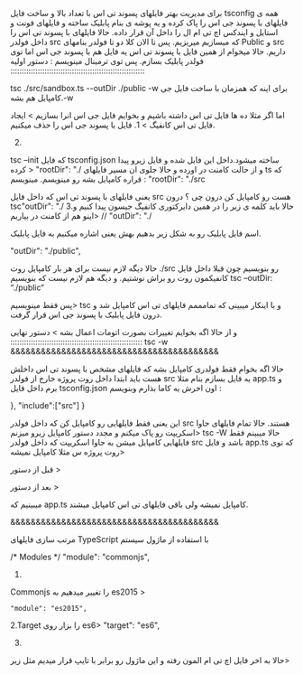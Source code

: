 برای مدیریت بهتر فایلهای پسوند تی اس با تعداد بالا
و
ساخت فایل tsconfig
همه ی فایلهای با پسوند جی اس را پاک کرده و یه پوشه ی بنام پابلیک ساخته و فایلهای فونت و استایل و ایندکس اچ تی ام ال را داخل آن قرار داده.
حالا فایلهای با پسوند تی اس را داخل فولدر src که میسازیم میریزیم.
پس تا الان کلا دو تا فولدر بنامهای Public و src داریم.
حالا میخوام از همین فایل با پسوند تی اس یه فایل هم با پسوند جی اس اما توی فولدر پابلیک بسازم.
پس توی ترمینال مینویسم :
دستور اولیه :::::::::::::::::::::::::::::::::::::::::::::::::::::::::::

tsc ./src/sandbox.ts --outDir ./public -w
 برای اینه که همزمان با ساخت فایل جی کامپایل هم بشه.-w


اما اگر مثلا ده ها فایل تی اس داشته باشیم و بخوایم فایل جی اس انرا بسازیم >
ایجاد فایل تی اس کانفیگ >
1.
فایل با پسوند جی اس را حذف میکنیم.

2.
tsc –init
که فایل tsconfig.json ساخته میشود.داخل این فایل شده و فایل زیرو پیدا کرده >
 "rootDir": "./
و از حالت کامنت در اورده و حالا جلوی ان مسیر فایلهای ts  که قراره کامپایل بشه رو مینویسم.
مینویسم :
 "rootDir": "./src

یعنی فایلهای با پسوند تی اس که داخل فایل src هست رو کامپایل کن درون چی ؟ درون tsc"outDir": "./
3.حالا باید کلمه ی زیر را در همین دایرکتوری کانفیگ جیسون پیدا کنیم و اینو هم از کامنت در بیاریم>
  // "outDir": "./

اسم فایل پابلیک رو به شکل زیر بدهیم بهش یعنی اشاره میکنیم به فایل پابلیک.

  "outDir": "./public",


حالا دیگه لازم نیست برای هر بار کامپایل روت ./src رو بنویسیم چون قبلا داخل فایل کانفیکمون روت رو براش نوشتیم.
و دیگه هم لازم نیست که بنویسیم
tsc –outDir: “./public“

پس فقط مینویسیم>
tsc
و با اینکار میبینی که تمامممم فایلهای تی اس کامپایل شد و درون فایل پابلیک با پسوند جی اس قرار گرفت.


و از حالا اگه بخوایم تغییرات بصورت اتومات اعمال بشه >
دستور نهایی ::::::::::::::::::::::::::::::::::::::::::::::::::::::::::
tsc -w
&&&&&&&&&&&&&&&&&&&&&&&&&&&&&&&&&&&&&&&&&

حالا اگه بخوام فقط فولدری کامپایل بشه که فایلهای مشخص با پسوند تی اس داخلش هست باید
ابتدا داخل روت پروژه خارج از فولدر src یه فایل بسازم بنام مثلا app.ts  و برم داخل فایل tsconfig.json  اون اخرش یه کاما بذارم وبنویسم :

  },
  "include":["src"]
}

این یعنی فقط فایلهایی رو کامپایل کن که داخل فولدر src هستند.
حالا تمام فایلهای جاوا اسکریپت رو پاک میکنم و مجدد دستور کامپایل زیرو میزنم>
tsc  -W
حالا میبینم فقط فایلهایی کامپایل میشن به جاوا اسکریپت که داخل فولدر src  باشد و فایل app.ts که توی روت پروژه س  مثلا کامپایل نمیشه>

قبل از دستور >


بعد از دستور >



میبینیم که app.ts  کامپایل نمیشه ولی باقی فایلهای تی اس کامپایل میشند.


&&&&&&&&&&&&&&&&&&&&&&&&&&&&&&&&&&&&&&&&&

مرتب سازی فایلهای TypeScript
با استفاده از ماژول سیستم


 /* Modules */
    "module": "commonjs",


1.
Commonjs  را تغییر میدهیم به es2015 >

    "module": "es2015",


2.Target  را بزار روی es6>
"target": "es6",


3.
حالا به اخر فایل اچ تی ام المون رفته و این ماژول رو برابر با تایپ قرار میدیم مثل زیر>
 <script type="module" src="app.js"></script>

